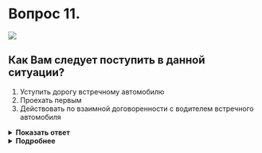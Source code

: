 # Вопрос 11.

![](https://s.drom.ru/i24227/pdd/tickets/2016/1542608343.jpg)

## Как Вам следует поступить в данной ситуации?

1. Уступить дорогу встречному автомобилю
2. Проехать первым
3. Действовать по взаимной договоренности с водителем встречного автомобиля

<details>
<summary><b>Показать ответ</b></summary>
Правильный ответ: 1
</details>
<details>
<summary><b>Подробнее</b></summary>
На Вашей стороне проезжей части помеха – препятствие в виде неисправного автомобиля. Вы должны уступить дорогу. Если бы аналогичная ситуация сложилась на уклоне, обозначенном знаками 1.13 «Крутой спуск», 1.14 «Крутой подъем», то уступить дорогу должен был бы автомобиль, движущийся на спуск, т.е. вниз.
(Пункт 11.7 ПДД)
</details>